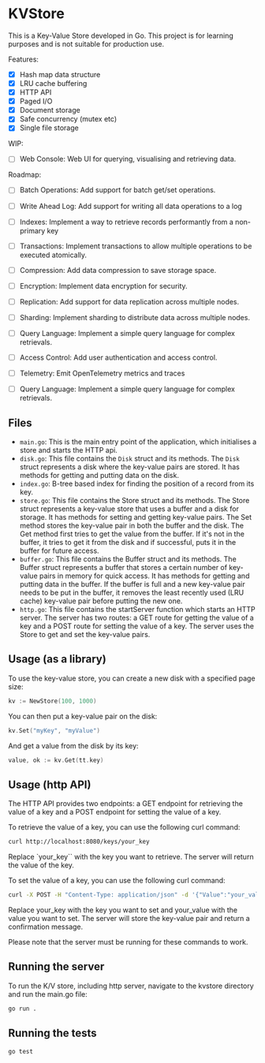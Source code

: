 # KVStore

This is a Key-Value Store developed in Go. This project is for learning purposes and is not suitable for production use.

Features:

- [x] Hash map data structure
- [x] LRU cache buffering
- [x] HTTP API
- [x] Paged I/O
- [x] Document storage
- [x] Safe concurrency (mutex etc)
- [x] Single file storage

WIP:

- [ ] Web Console: Web UI for querying, visualising and retrieving data.

Roadmap:

- [ ] Batch Operations: Add support for batch get/set operations.
- [ ] Write Ahead Log: Add support for writing all data operations to a log
- [ ] Indexes: Implement a way to retrieve records performantly from a non-primary key
- [ ] Transactions: Implement transactions to allow multiple operations to be executed atomically.
- [ ] Compression: Add data compression to save storage space.
- [ ] Encryption: Implement data encryption for security.
- [ ] Replication: Add support for data replication across multiple nodes.
- [ ] Sharding: Implement sharding to distribute data across multiple nodes.
- [ ] Query Language: Implement a simple query language for complex retrievals.
- [ ] Access Control: Add user authentication and access control.
- [ ] Telemetry: Emit OpenTelemetry metrics and traces
- [ ] Query Language: Implement a simple query language for complex retrievals.


## Files

- `main.go`: This is the main entry point of the application, which initialises a store and starts the HTTP api.
- `disk.go`: This file contains the `Disk` struct and its methods. The `Disk` struct represents a disk where the key-value pairs are stored. It has methods for getting and putting data on the disk.
- `index.go`: B-tree based index for finding the position of a record from its key.
- `store.go`: This file contains the Store struct and its methods. The Store struct represents a key-value store that uses a buffer and a disk for storage. It has methods for setting and getting key-value pairs. The Set method stores the key-value pair in both the buffer and the disk. The Get method first tries to get the value from the buffer. If it's not in the buffer, it tries to get it from the disk and if successful, puts it in the buffer for future access.
- `buffer.go`: This file contains the Buffer struct and its methods. The Buffer struct represents a buffer that stores a certain number of key-value pairs in memory for quick access. It has methods for getting and putting data in the buffer. If the buffer is full and a new key-value pair needs to be put in the buffer, it removes the least recently used (LRU cache) key-value pair before putting the new one.
- `http.go`: This file contains the startServer function which starts an HTTP server. The server has two routes: a GET route for getting the value of a key and a POST route for setting the value of a key. The server uses the Store to get and set the key-value pairs.

## Usage (as a library)

To use the key-value store, you can create a new disk with a specified page size:

```go
kv := NewStore(100, 1000)
```

You can then put a key-value pair on the disk:

```go
kv.Set("myKey", "myValue")
```

And get a value from the disk by its key:

```go
value, ok := kv.Get(tt.key)
```

## Usage (http API)

The HTTP API provides two endpoints: a GET endpoint for retrieving the value of a key and a POST endpoint for setting the value of a key.

To retrieve the value of a key, you can use the following curl command:

```sh
curl http://localhost:8080/keys/your_key
```

Replace `your_key`` with the key you want to retrieve. The server will return the value of the key.

To set the value of a key, you can use the following curl command:

```sh
curl -X POST -H "Content-Type: application/json" -d '{"Value":"your_value"}' http://localhost:8080/keys/your_key
```

Replace your_key with the key you want to set and your_value with the value you want to set. The server will store the key-value pair and return a confirmation message.

Please note that the server must be running for these commands to work.

## Running the server

To run the K/V store, including http server, navigate to the kvstore directory and run the main.go file:

```sh
go run .
```

## Running the tests


```sh
go test
```